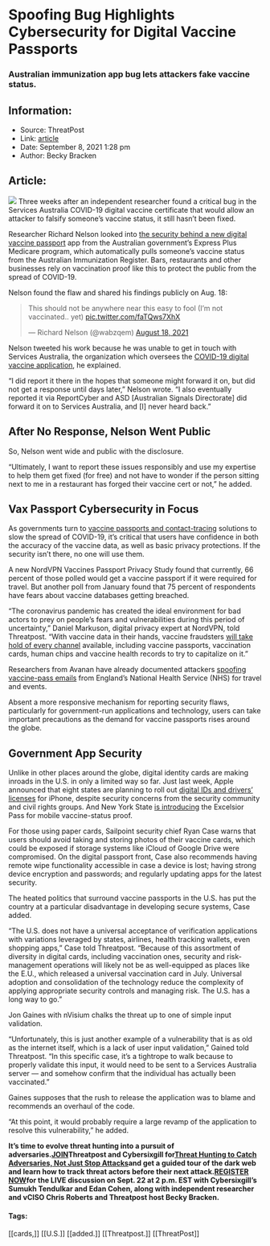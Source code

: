 # Spoofing Bug Highlights Cybersecurity for Digital Vaccine Passports
### Australian immunization app bug lets attackers fake vaccine status.

## Information:
+ Source: ThreatPost
+ Link: [article](https://kasperskycontenthub.com/threatpost-global/?p=169287)
+ Date: September 8, 2021  1:28 pm
+ Author: Becky Bracken


## Article:
![](https://media.threatpost.com/wp-content/uploads/sites/103/2021/09/08131614/vax-passport-e1631121391280.jpg)
Three weeks after an independent researcher found a critical bug in the Services Australia COVID-19 digital vaccine certificate that would allow an attacker to falsify someone’s vaccine status, it still hasn’t been fixed.


Researcher Richard Nelson looked into [the security behind a new digital vaccine passport](https://www.bankinfosecurity.com/researcher-bug-allows-covid-19-vaccination-status-spoofing-a-17468) app from the Australian government’s Express Plus Medicare program, which automatically pulls someone’s vaccine status from the Australian Immunization Register. Bars, restaurants and other businesses rely on vaccination proof like this to protect the public from the spread of COVID-19.


Nelson found the flaw and shared his findings publicly on Aug. 18:



> 
> This should not be anywhere near this easy to fool (I’m not vaccinated.. yet) [pic.twitter.com/faTQws7XhX](https://t.co/faTQws7XhX)
> 
> 
> — Richard Nelson (@wabzqem) [August 18, 2021](https://twitter.com/wabzqem/status/1427899005304938497?ref_src=twsrc%5Etfw)
> 
> 



Nelson tweeted his work because he was unable to get in touch with Services Australia, the organization which oversees the [COVID-19 digital vaccine application](https://medium.com/@wabz?p=8231a5b31ca8), he explained.


“I did report it there in the hopes that someone might forward it on, but did not get a response until days later,” Nelson wrote. “I also eventually reported it via ReportCyber and ASD [Australian Signals Directorate] did forward it on to Services Australia, and [I] never heard back.”


**After No Response, Nelson Went Public**
-----------------------------------------


So, Nelson went wide and public with the disclosure.


“Ultimately, I want to report these issues responsibly and use my expertise to help them get fixed (for free) and not have to wonder if the person sitting next to me in a restaurant has forged their vaccine cert or not,” he added.


**Vax Passport Cybersecurity in Focus**
---------------------------------------


As governments turn to [vaccine passports and contact-tracing](https://threatpost.com/covid-contact-tracing-exposed-fake-vax-cards/168821/) solutions to slow the spread of COVID-19, it’s critical that users have confidence in both the accuracy of the vaccine data, as well as basic privacy protections. If the security isn’t there, no one will use them.


A new NordVPN Vaccines Passport Privacy Study found that currently, 66 percent of those polled would get a vaccine passport if it were required for travel. But another poll from January found that 75 percent of respondents have fears about vaccine databases getting breached.


“The coronavirus pandemic has created the ideal environment for bad actors to prey on people’s fears and vulnerabilities during this period of uncertainty,” Daniel Markuson, digital privacy expert at NordVPN, told Threatpost. “With vaccine data in their hands, vaccine fraudsters [will take hold of every channel](https://threatpost.com/covid-contact-tracing-exposed-fake-vax-cards/168821/) available, including vaccine passports, vaccination cards, human chips and vaccine health records to try to capitalize on it.”


Researchers from Avanan have already documented attackers [spoofing vaccine-pass emails](https://www.avanan.com/blog/new-attack-spoofs-vaccine-passes-to-steal-credentials) from England’s National Health Service (NHS) for travel and events.


Absent a more responsive mechanism for reporting security flaws, particularly for government-run applications and technology, users can take important precautions as the demand for vaccine passports rises around the globe.


**Government App Security**
---------------------------


Unlike in other places around the globe, digital identity cards are making inroads in the U.S. in only a limited way so far. Just last week, Apple announced that eight states are planning to roll out [digital IDs and drivers’ licenses](https://threatpost.com/digital-state-ids-rollouts-privacy/169136/) for iPhone, despite security concerns from the security community and civil rights groups. And New York State [is introducing](https://covid19vaccine.health.ny.gov/excelsior-pass-and-excelsior-pass-plus) the Excelsior Pass for mobile vaccine-status proof.


For those using paper cards, Sailpoint security chief Ryan Case warns that users should avoid taking and storing photos of their vaccine cards, which could be exposed if storage systems like iCloud of Google Drive were compromised. On the digital passport front, Case also recommends having remote wipe functionality accessible in case a device is lost; having strong device encryption and passwords; and regularly updating apps for the latest security.


The heated politics that surround vaccine passports in the U.S. has put the country at a particular disadvantage in developing secure systems, Case added.


“The U.S. does not have a universal acceptance of verification applications with variations leveraged by states, airlines, health tracking wallets, even shopping apps,” Case told Threatpost. “Because of this assortment of diversity in digital cards, including vaccination ones, security and risk-management operations will likely not be as well-equipped as places like the E.U., which released a universal vaccination card in July. Universal adoption and consolidation of the technology reduce the complexity of applying appropriate security controls and managing risk. The U.S. has a long way to go.”


Jon Gaines with nVisium chalks the threat up to one of simple input validation.


“Unfortunately, this is just another example of a vulnerability that is as old as the internet itself, which is a lack of user input validation,” Gained told Threatpost. “In this specific case, it’s a tightrope to walk because to properly validate this input, it would need to be sent to a Services Australia server — and somehow confirm that the individual has actually been vaccinated.”


Gaines supposes that the rush to release the application was to blame and recommends an overhaul of the code.


“At this point, it would probably require a large revamp of the application to resolve this vulnerability,” he added.


**It’s time to evolve threat hunting into a pursuit of adversaries.**[**JOIN**](https://threatpost.com/webinars/threat-hunting-catch-adversaries/?utm_source=ART&utm_medium=ART&utm_campaign=September_Cybersixgill_Webinar)**Threatpost and Cybersixgill for**[**Threat Hunting to Catch Adversaries, Not Just Stop Attacks**](https://threatpost.com/webinars/threat-hunting-catch-adversaries/?utm_source=ART&utm_medium=ART&utm_campaign=September_Cybersixgill_Webinar)**and get a guided tour of the dark web and learn how to track threat actors before their next attack.**[**REGISTER NOW**](https://threatpost.com/webinars/threat-hunting-catch-adversaries/?utm_source=ART&utm_medium=ART&utm_campaign=September_Cybersixgill_Webinar)**for the LIVE discussion on Sept. 22 at 2 p.m. EST with Cybersixgill’s Sumukh Tendulkar and Edan Cohen, along with independent researcher and vCISO Chris Roberts and Threatpost host Becky Bracken.**




#### Tags:
[[cards,]] [[U.S.]] [[added.]] [[Threatpost.]] [[ThreatPost]]
